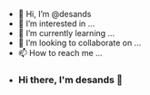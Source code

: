 
- 👋 Hi, I’m @desands
- 👀 I’m interested in ...
- 🌱 I’m currently learning ...
- 💞️ I’m looking to collaborate on ...
- 📫 How to reach me ...
- ### Hi there, I'm desands 👋

 <script>
                                new Chart(document.getElementById("chartjs-4"), {
                                    "type": "doughnut",
                                    "data": {
                                        "labels": ["html", "js", "css"],
                                        "datasets": [{
                                            "label": "Issues",
                                            "data": [30, 10, 20],
                                            "backgroundColor": ["rgb(255, 99, 132)", "rgb(54, 162, 235)", "rgb(255, 205, 86)"]
                                        }]
                                    }
                                });
                            </script>

<!---
desands/desands is a ✨ special ✨ repository because its `README.md` (this file) appears on your GitHub profile.
You can click the Preview link to take a look at your changes.
--->
